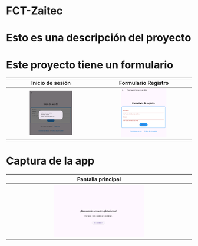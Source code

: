 # FCT-Zaitec
# Esto es una descripción del proyecto
# Este proyecto tiene un formulario
|                               Inicio de sesión                              |                                   Formulario Registro                                    |
|:------------------------------------------------------------------------------:|:------------------------------------------------------------------------------:|
|  <img src="https://github.com/Daaviiidd/FCT-Zaitec/blob/main/imagenes/formulario.png" style="height: 50%; width:50%;"/>  |  <img src="https://github.com/Daaviiidd/FCT-Zaitec/blob/main/imagenes/registro.png" style="height: 50%; width:50%;"/>  |
# Captura de la app
|                              Pantalla principal                              | 
|:----------------------------------------------------------------------------:|
| <img src="https://github.com/Daaviiidd/FCT-Zaitec/blob/main/imagenes/app.png" style="height: 50%; width:50%;"/>  |



